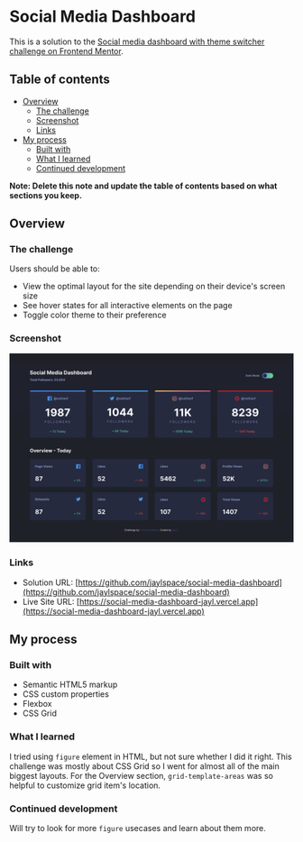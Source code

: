 # Social Media Dashboard

This is a solution to the [Social media dashboard with theme switcher challenge on Frontend Mentor](https://www.frontendmentor.io/challenges/social-media-dashboard-with-theme-switcher-6oY8ozp_H).

## Table of contents

- [Overview](#overview)
  - [The challenge](#the-challenge)
  - [Screenshot](#screenshot)
  - [Links](#links)
- [My process](#my-process)
  - [Built with](#built-with)
  - [What I learned](#what-i-learned)
  - [Continued development](#continued-development)

**Note: Delete this note and update the table of contents based on what sections you keep.**

## Overview

### The challenge

Users should be able to:

- View the optimal layout for the site depending on their device's screen size
- See hover states for all interactive elements on the page
- Toggle color theme to their preference

### Screenshot

![Snapshot of the solution](./preview.png)

### Links

- Solution URL: [https://github.com/jaylspace/social-media-dashboard](https://github.com/jaylspace/social-media-dashboard)
- Live Site URL: [https://social-media-dashboard-jayl.vercel.app](https://social-media-dashboard-jayl.vercel.app)

## My process

### Built with

- Semantic HTML5 markup
- CSS custom properties
- Flexbox
- CSS Grid

### What I learned

I tried using `figure` element in HTML, but not sure whether I did it right. This challenge was mostly about CSS Grid so I went for almost all of the main biggest layouts. For the Overview section, `grid-template-areas` was so helpful to customize grid item's location.

### Continued development

Will try to look for more `figure` usecases and learn about them more.

